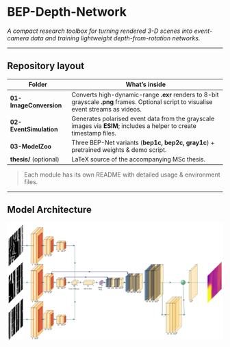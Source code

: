 # BEP-Depth-Network

*A compact research toolbox for turning rendered 3-D scenes into event-camera data and training lightweight depth-from-rotation networks.*

---

## Repository layout

| Folder | What’s inside |
| --- | --- |
| **01-ImageConversion** | Converts high-dynamic-range **.exr** renders to 8-bit grayscale **.png** frames. Optional script to visualise event streams as videos. |
| **02-EventSimulation** | Generates polarised event data from the grayscale images via **ESIM**; includes a helper to create timestamp files. |
| **03-ModelZoo** | Three BEP-Net variants (**bep1c, bep2c, gray1c**) + pretrained weights & demo script. |
| **thesis/** (optional) | LaTeX source of the accompanying MSc thesis. |

>  Each module has its own README with detailed usage & environment files.

---

## Model Architecture
![BEP-Net Architecture](03-ModelZoo/assets/ModelArchitecture.PNG)